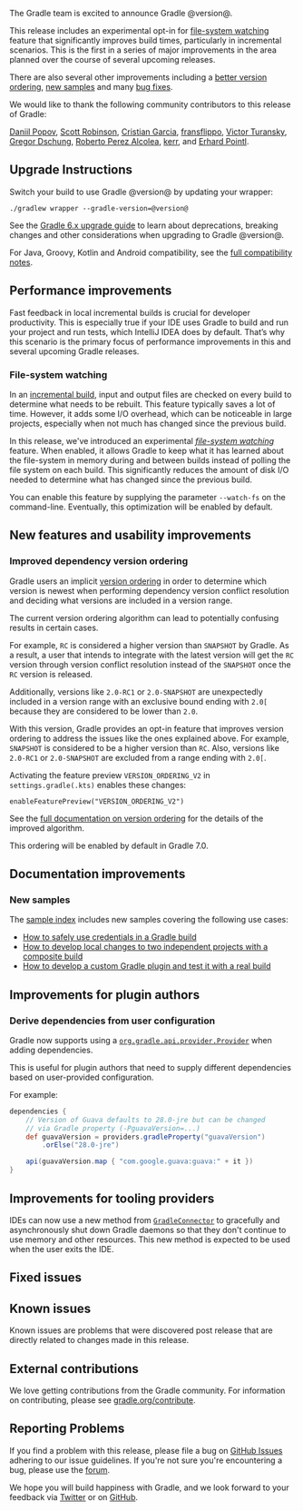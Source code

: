 The Gradle team is excited to announce Gradle @version@.

This release includes an experimental opt-in for [file-system watching](#file-watching) feature that significantly improves build times, particularly in incremental scenarios. This is the first in a series of major improvements in the area planned over the course of several upcoming releases.

There are also several other improvements including a [better version ordering](#dependency-ordering), [new samples](#new-samples) and many [bug fixes](#fixed-issues). 

We would like to thank the following community contributors to this release of Gradle:

[Daniil Popov](https://github.com/int02h),
[Scott Robinson](https://github.com/quad),
[Cristian Garcia](https://github.com/CristianGM),
[fransflippo](https://github.com/fransflippo),
[Victor Turansky](https://github.com/turansky),
[Gregor Dschung](https://github.com/chkpnt),
[Roberto Perez Alcolea](https://github.com/rpalcolea),
[kerr](https://github.com/hepin1989),
and [Erhard Pointl](https://github.com/epeee).

## Upgrade Instructions

Switch your build to use Gradle @version@ by updating your wrapper:

`./gradlew wrapper --gradle-version=@version@`

See the [Gradle 6.x upgrade guide](userguide/upgrading_version_6.html#changes_@baseVersion@) to learn about deprecations, breaking changes and other considerations when upgrading to Gradle @version@. 

For Java, Groovy, Kotlin and Android compatibility, see the [full compatibility notes](userguide/compatibility.html).

<a name="performance-improvements"></a>
## Performance improvements

Fast feedback in local incremental builds is crucial for developer productivity. This is especially true if your IDE uses Gradle to build and run your project and run tests, which IntelliJ IDEA does by default. That’s why this scenario is the primary focus of performance improvements in this and several upcoming Gradle releases. 

<a name="file-watching"></a>
### File-system watching

In an [incremental build](userguide/more_about_tasks.html#sec:up_to_date_checks), input and output files are checked on every build to determine what needs to be rebuilt. This feature typically saves a lot of time. However, it adds some I/O overhead, which can be noticeable in large projects, especially when not much has changed since the previous build. 

In this release, we've introduced an experimental _[file-system watching](userguide/gradle_daemon.html#sec:daemon_watch_fs)_ feature. When enabled, it allows Gradle to keep what it has learned about the file-system in memory during and between builds instead of polling the file system on each build. This significantly reduces the amount of disk I/O needed to determine what has changed since the previous build.

You can enable this feature by supplying the parameter `--watch-fs` on the command-line. Eventually, this optimization will be enabled by default.

<a name="features"></a>
## New features and usability improvements

<a name="dependency-ordering"><a>
### Improved dependency version ordering

Gradle users an implicit [version ordering](userguide/single_versions.html#version_ordering) in order to determine which version is newest when performing dependency version conflict resolution and deciding what versions are included in a version range.

The current version ordering algorithm can lead to potentially confusing results in certain cases. 

For example, `RC` is considered a higher version than `SNAPSHOT` by Gradle. As a result, a user that intends to integrate with the latest version will get the `RC` version through version conflict resolution instead of the `SNAPSHOT` once the `RC` version is released.  

Additionally, versions like `2.0-RC1` or `2.0-SNAPSHOT` are unexpectedly included in a version range with an exclusive bound ending with `2.0[` because they are considered to be lower than `2.0`.

With this version, Gradle provides an opt-in feature that improves version ordering to address the issues like the ones explained above. For example, `SNAPSHOT` is considered to be a higher version than `RC`. Also, versions like `2.0-RC1` or `2.0-SNAPSHOT` are excluded from a range ending with `2.0[`. 

Activating the feature preview `VERSION_ORDERING_V2` in `settings.gradle(.kts)` enables these changes:
```
enableFeaturePreview("VERSION_ORDERING_V2")
```

See the [full documentation on version ordering](userguide/single_versions.html) for the details of the improved algorithm.

This ordering will be enabled by default in Gradle 7.0.  

## Documentation improvements

<a name="new-samples"><a>
### New samples

The [sample index](samples/) includes new samples covering the following use cases:
- [How to safely use credentials in a Gradle build](samples/sample_credentials_for_external_tool_via_stdin.html)
- [How to develop local changes to two independent projects with a composite build](samples/sample_composite_builds_declared_substitutions.html)
- [How to develop a custom Gradle plugin and test it with a real build](samples/sample_composite_builds_plugin_development.html)

## Improvements for plugin authors

<a name="lazy-dependencies"><a>
### Derive dependencies from user configuration

Gradle now supports using a [`org.gradle.api.provider.Provider`](javadoc/org/gradle/api/provider/Provider.html) when adding dependencies. 

This is useful for plugin authors that need to supply different dependencies based on user-provided configuration.

For example:
```groovy
dependencies {
    // Version of Guava defaults to 28.0-jre but can be changed 
    // via Gradle property (-PguavaVersion=...)
    def guavaVersion = providers.gradleProperty("guavaVersion")
        .orElse("28.0-jre")

    api(guavaVersion.map { "com.google.guava:guava:" + it })
}
```

## Improvements for tooling providers

IDEs can now use a new method from [`GradleConnector`](javadoc/org/gradle/tooling/GradleConnector.html) to gracefully and asynchronously shut down Gradle daemons so that they don't continue to use memory and other resources. This new method is expected to be used when the user exits the IDE.

## Fixed issues

## Known issues

Known issues are problems that were discovered post release that are directly related to changes made in this release.

## External contributions

We love getting contributions from the Gradle community. For information on contributing, please see [gradle.org/contribute](https://gradle.org/contribute).

## Reporting Problems

If you find a problem with this release, please file a bug on [GitHub Issues](https://github.com/gradle/gradle/issues) adhering to our issue guidelines. 
If you're not sure you're encountering a bug, please use the [forum](https://discuss.gradle.org/c/help-discuss).

We hope you will build happiness with Gradle, and we look forward to your feedback via [Twitter](https://twitter.com/gradle) or on [GitHub](https://github.com/gradle).

